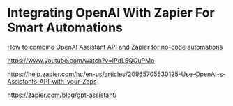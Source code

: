 # Integrating OpenAI With Zapier For Smart Automations

[How to combine OpenAI Assistant API and Zapier for no-code automations](https://www.geeky-gadgets.com/no-code-automations-assistant-api-zapier/)

https://www.youtube.com/watch?v=IPdL5QOuPMo

https://help.zapier.com/hc/en-us/articles/20965705530125-Use-OpenAI-s-Assistants-API-with-your-Zaps

https://zapier.com/blog/gpt-assistant/

